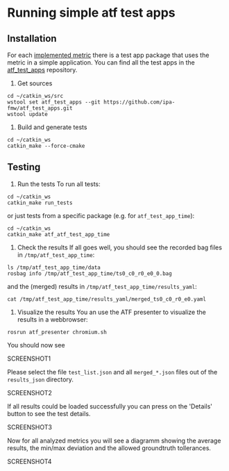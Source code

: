 # Running simple atf test apps
## Installation
For each [implemented metric](https://github.com/ipa-fmw/atf#implemented-metrics) there is a test app package that uses the metric in a simple application. You can find all the test apps in the [atf_test_apps](https://github.com/ipa-fmw/atf_test_apps) repository.

1. Get sources
```
cd ~/catkin_ws/src
wstool set atf_test_apps --git https://github.com/ipa-fmw/atf_test_apps.git
wstool update
```

1. Build and generate tests
```
cd ~/catkin_ws
catkin_make --force-cmake
```

## Testing

1. Run the tests
To run all tests:
```
cd ~/catkin_ws
catkin_make run_tests
```
or just tests from a specific package (e.g. for ```atf_test_app_time```):
```
cd ~/catkin_ws
catkin_make atf_atf_test_app_time
```

1. Check the results
If all goes well, you should see the recorded bag files in ```/tmp/atf_test_app_time```:
```
ls /tmp/atf_test_app_time/data
rosbag info /tmp/atf_test_app_time/ts0_c0_r0_e0_0.bag
```
and the (merged) results in ```/tmp/atf_test_app_time/results_yaml```:
```
cat /tmp/atf_test_app_time/results_yaml/merged_ts0_c0_r0_e0.yaml
```

1. Visualize the results
You an use the ATF presenter to visualize the results in a webbrowser:
```
rosrun atf_presenter chromium.sh
```
You should now see 

SCREENSHOT1

Please select the file ```test_list.json``` and all ```merged_*.json``` files out of the ```results_json``` directory.

SCREENSHOT2

If all results could be loaded successfully you can press on the 'Details' button to see the test details.

SCREENSHOT3

Now for all analyzed metrics you will see a diagramm showing the average results, the min/max deviation and the allowed groundtruth tollerances.

SCREENSHOT4
